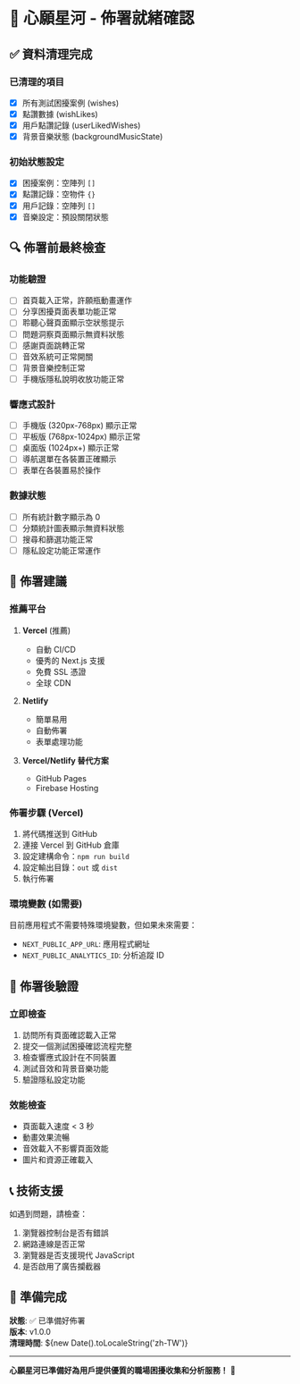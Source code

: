 # 🚀 心願星河 - 佈署就緒確認

## ✅ 資料清理完成

### 已清理的項目
- [x] 所有測試困擾案例 (wishes)
- [x] 點讚數據 (wishLikes)
- [x] 用戶點讚記錄 (userLikedWishes)
- [x] 背景音樂狀態 (backgroundMusicState)

### 初始狀態設定
- [x] 困擾案例：空陣列 `[]`
- [x] 點讚記錄：空物件 `{}`
- [x] 用戶記錄：空陣列 `[]`
- [x] 音樂設定：預設關閉狀態

## 🔍 佈署前最終檢查

### 功能驗證
- [ ] 首頁載入正常，許願瓶動畫運作
- [ ] 分享困擾頁面表單功能正常
- [ ] 聆聽心聲頁面顯示空狀態提示
- [ ] 問題洞察頁面顯示無資料狀態
- [ ] 感謝頁面跳轉正常
- [ ] 音效系統可正常開關
- [ ] 背景音樂控制正常
- [ ] 手機版隱私說明收放功能正常

### 響應式設計
- [ ] 手機版 (320px-768px) 顯示正常
- [ ] 平板版 (768px-1024px) 顯示正常  
- [ ] 桌面版 (1024px+) 顯示正常
- [ ] 導航選單在各裝置正確顯示
- [ ] 表單在各裝置易於操作

### 數據狀態
- [ ] 所有統計數字顯示為 0
- [ ] 分類統計圖表顯示無資料狀態
- [ ] 搜尋和篩選功能正常
- [ ] 隱私設定功能正常運作

## 🎯 佈署建議

### 推薦平台
1. **Vercel** (推薦)
   - 自動 CI/CD
   - 優秀的 Next.js 支援
   - 免費 SSL 憑證
   - 全球 CDN

2. **Netlify**
   - 簡單易用
   - 自動佈署
   - 表單處理功能

3. **Vercel/Netlify 替代方案**
   - GitHub Pages
   - Firebase Hosting

### 佈署步驟 (Vercel)
1. 將代碼推送到 GitHub
2. 連接 Vercel 到 GitHub 倉庫
3. 設定建構命令：`npm run build`
4. 設定輸出目錄：`out` 或 `dist`
5. 執行佈署

### 環境變數 (如需要)
目前應用程式不需要特殊環境變數，但如果未來需要：
- `NEXT_PUBLIC_APP_URL`: 應用程式網址
- `NEXT_PUBLIC_ANALYTICS_ID`: 分析追蹤 ID

## 🌟 佈署後驗證

### 立即檢查
1. 訪問所有頁面確認載入正常
2. 提交一個測試困擾確認流程完整
3. 檢查響應式設計在不同裝置
4. 測試音效和背景音樂功能
5. 驗證隱私設定功能

### 效能檢查
- 頁面載入速度 < 3 秒
- 動畫效果流暢
- 音效載入不影響頁面效能
- 圖片和資源正確載入

## 📞 技術支援

如遇到問題，請檢查：
1. 瀏覽器控制台是否有錯誤
2. 網路連線是否正常
3. 瀏覽器是否支援現代 JavaScript
4. 是否啟用了廣告攔截器

## 🎉 準備完成

**狀態**: ✅ 已準備好佈署  
**版本**: v1.0.0  
**清理時間**: ${new Date().toLocaleString('zh-TW')}  

---

**心願星河已準備好為用戶提供優質的職場困擾收集和分析服務！** 🌟
